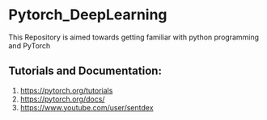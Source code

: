 # Pytorch_DeepLearning
This Repository is aimed towards getting familiar with python programming and PyTorch
## Tutorials and Documentation:
1) https://pytorch.org/tutorials
2) https://pytorch.org/docs/
3) https://www.youtube.com/user/sentdex
